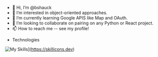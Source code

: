- 👋 Hi, I’m @bshauck
- 👀 I’m interested in object-oriented approaches.
- 🌱 I’m currently learning Google APIS like Map and OAuth.
- 💞️ I’m looking to collaborate on pairing on any Python or React project.
- 📫 How to reach me -- see my profile!

<!---
bshauck/bshauck is a ✨ special ✨ repository because its `README.md` (this file) appears on your GitHub profile.
You can click the Preview link to take a look at your changes.
--->

* Technologies

![My Skills](https://skillicons.dev/icons?i=aws,babel,bash,bsd,c,codepen,css,discord,docker,emacs,express,figma,flask,git,github,html,js,linkedin,linux,md,nodejs,perl,postgres,postman,powershell,py,react,redux,regex,sqlite,stackoverflow,sequelize,vscode,webpack&perline=5)](https://skillicons.dev)



